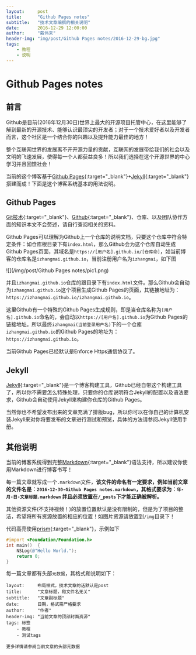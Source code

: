 ```yaml
---
layout:     post
title:      "Github Pages notes"
subtitle:   "技术文章编撰的相关说明"
date:       2016-12-29 12:00:00
author:     "戴伟来"
header-img: "img/post/Github Pages notes/2016-12-29-bg.jpg"
tags:
    - 教程
    - 说明
---
```




# Github Pages notes

## 前言

Github是目前(2016年12月30日)世界上最大的开源项目托管中心，在这里能够了解到最新的开源技术、能够认识最顶尖的开发者；对于一个技术爱好者以及开发者而言，这个社区是一个结合你的兴趣以及提升能力最佳的地方！

整个互联网世界的发展离不开开源力量的贡献，互联网的发展带给我们的社会以及文明的飞速发展，使得每一个人都获益良多！所以我们选择在这个开源世界的中心学习并且回馈社会！

当前的这个博客基于[Github Pages](https://pages.github.com/){:target="_blank"}+[Jekyll](https://jekyllrb.com/){:target="_blank"}搭建而成！下面是这个博客系统基本的用法说明。



## Github Pages

[Git技术](http://www.liaoxuefeng.com/wiki/0013739516305929606dd18361248578c67b8067c8c017b000){:target="_blank"}、[Github](https://help.github.com/){:target="_blank"}、仓库、以及团队协作方面的知识本文不会赘述，请自行查阅相关的资料。

Github Pages可以理解为Github上一个仓库的说明文档，只要这个仓库中符合特定条件：如仓库根目录下有`index.html`，那么Github会为这个仓库自动生成Github Pages页面，其域名是`https://[用户名].github.io/[仓库命]`，如当前博客的仓库名是`izhangmai.github.io`，当前注册用户名为`izhangmai`，如下图

![](/img/post/Github Pages notes/pic1.png)

并且`izhangmai.github.io`仓库的跟目录下有`index.html`文件。那么Github会自动为`izhangmai.github.io`这个项目生成Github Pages的页面，其链接地址为：`https://izhangmai.github.io/izhangmai.github.io`。

这里Github有一个特殊的Github Pages生成规则，即是当仓库名称为`[用户名].github.io`命名的，会自动以`https://[用户名].github.io`为Github Pages的链接地址。所以最终`izhangmai(当前登录用户名)`下的一个仓库`izhangmai.github.io`的Github Pages的地址为：`https://izhangmai.github.io`。

当前Github Pages已经默认是Enforce Https通信协议了。



## Jekyll

[Jekyll](){:target="_blank"}是一个博客构建工具，Github已经自带这个构建工具了，所以你不需要怎么特殊处理，只要你的仓库说明符合Jekyll的配置以及语法要求，Github会自动使用Jekyll来构建你仓库的Github Pages。

当然你也不希望发布出来的文章充满了排版bug，所以你可以在你自己的计算机安装Jekyll来对你将要发布的文章进行测试和预览，具体的方法请参阅Jekyll使用手册。



## 其他说明

当前的博客系统得到完整[Markdown](https://www.appinn.com/markdown/){:target="_blank"}语法支持，所以建议你使用Markdown进行博客书写！

每一篇文章就写成一个`.markdown`文件，**该文件的命名有一定要求，例如当前文章的文件名是：`2016-12-30-Github Pages notes.markdown`，其格式要求为：`年-月-日-文章标题.markdown` 并且必须放置在`/_posts`下才能正确被解析。**

其他资源文件(不支持视频！)的放置位置默认是没有限制的，但是为了项目的整洁，希望将所有资源放置的相应的位置！如图片资源请放置到`/img`目录下！

代码高亮使用[prism](https://prismjs.com/){:target="_blank"}，示例如下

``` objectivec
#import <Foundation/Foundation.h>  
int main()  {  
    NSLog(@"Hello World.");  
    return 0;  
}
```

每一篇文章都有头部`元数据`，其格式和说明如下：

```
layout:     布局样式，技术文章的话默认是post
title:      "文章标题，和文件名无关"
subtitle:   "文章副标题"
date:       日期，格式需严格要求
author:     "作者"
header-img: "当前文章的顶部封面资源"
tags: 标签
    - 教程
    - 测试tags
    
更多详情请参阅当前文章的头部元数据   
```



